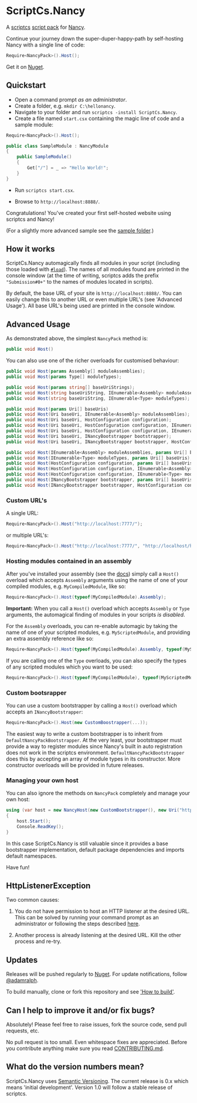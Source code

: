 # ScriptCs.Nancy

A [scriptcs](https://github.com/scriptcs/scriptcs) [script pack](https://github.com/scriptcs/scriptcs/wiki/Script-Packs-master-list) for [Nancy](https://github.com/NancyFx/Nancy).

Continue your journey down the super-duper-happy-path by self-hosting Nancy with a single line of code:
```C#
Require<NancyPack>().Host();
```

Get it on [Nuget](https://nuget.org/packages/ScriptCs.Nancy/).

## Quickstart

* Open a command prompt *as an administrator*.
* Create a folder, e.g. `mkdir C:\hellonancy`.
* Navigate to your folder and run `scriptcs -install ScriptCs.Nancy`.
* Create a file named `start.csx` containing the magic line of code and a sample module:

```C#
Require<NancyPack>().Host();

public class SampleModule : NancyModule
{
    public SampleModule()
    {
        Get["/"] = _ => "Hello World!";
    }
}
```

* Run `scriptcs start.csx`.

* Browse to `http://localhost:8888/`.

Congratulations! You've created your first self-hosted website using scriptcs and Nancy!

(For a slightly more advanced sample see the [sample folder](https://github.com/adamralph/scriptcs-nancy/tree/master/src/sample).)

## How it works

ScriptCs.Nancy automagically finds all modules in your script (including those loaded with [`#load`](https://github.com/scriptcs/scriptcs/wiki/Writing-a-script#loading-referenced-scripts "Loading referenced scripts")). The names of all modules found are printed in the console window (at the time of writing, scriptcs adds the prefix `"Submission#0+"` to the names of modules located in scripts).

By default, the base URL of your site is `http://localhost:8888/`. You can easily change this to another URL or even multiple URL's (see 'Advanced Usage'). All base URL's being used are printed in the console window. 

## Advanced Usage

As demonstrated above, the simplest `NancyPack` method is:
```C#
public void Host()
```

You can also use one of the richer overloads for customised behaviour:
```C#
public void Host(params Assembly[] moduleAssemblies);
public void Host(params Type[] moduleTypes);

public void Host(params string[] baseUriStrings);
public void Host(string baseUriString, IEnumerable<Assembly> moduleAssemblies);
public void Host(string baseUriString, IEnumerable<Type> moduleTypes);

public void Host(params Uri[] baseUris)
public void Host(Uri baseUri, IEnumerable<Assembly> moduleAssemblies);
public void Host(Uri baseUri, HostConfiguration configuration);
public void Host(Uri baseUri, HostConfiguration configuration, IEnumerable<Assembly> moduleAssemblies);
public void Host(Uri baseUri, HostConfiguration configuration, IEnumerable<Type> moduleTypes);
public void Host(Uri baseUri, INancyBootstrapper bootstrapper);
public void Host(Uri baseUri, INancyBootstrapper bootstrapper, HostConfiguration configuration);

public void Host(IEnumerable<Assembly> moduleAssemblies, params Uri[] baseUris);
public void Host(IEnumerable<Type> moduleTypes, params Uri[] baseUris);
public void Host(HostConfiguration configuration, params Uri[] baseUris);
public void Host(HostConfiguration configuration, IEnumerable<Assembly> moduleAssemblies, params Uri[] baseUris);
public void Host(HostConfiguration configuration, IEnumerable<Type> moduleTypes, params Uri[] baseUris);
public void Host(INancyBootstrapper bootstrapper, params Uri[] baseUris);
public void Host(INancyBootstrapper bootstrapper, HostConfiguration configuration, params Uri[] baseUris);
```

### Custom URL's

A single URL:
```C#
Require<NancyPack>().Host("http://localhost:7777/");
```

or multiple URL's:
```C#
Require<NancyPack>().Host("http://localhost:7777/", "http://localhost/hellonancy/");
```

### Hosting modules contained in an assembly

After you've installed your assembly (see the [docs](https://github.com/scriptcs/scriptcs/wiki/Writing-a-script#referencing-assemblies "scriptcs documentation")) simply call a `Host()` overload which accepts `Assembly` arguments using the name of one of your compiled modules, e.g. `MyCompiledModule`, like so:
```C#
Require<NancyPack>().Host(typeof(MyCompiledModule).Assembly);
```

**Important:** When you call a `Host()` overload which accepts `Assembly` or `Type` arguments, the automagical finding of modules in your scripts *is disabled*.

For the `Assembly` overloads, you can re-enable automagic by taking the name of one of your scripted modules, e.g. `MyScriptedModule`, and providing an extra assembly reference like so:
```C#
Require<NancyPack>().Host(typeof(MyCompiledModule).Assembly, typeof(MyScriptedModule).Assembly);
```

If you are calling one of the `Type` overloads, you can also specify the types of any scripted modules which you want to be used:
```C#
Require<NancyPack>().Host(typeof(MyCompiledModule), typeof(MyScriptedModule));
```

### Custom bootsrapper

You can use a custom bootstrapper by calling a `Host()` overload which accepts an `INancyBootstrapper`:
```C#
Require<NancyPack>().Host(new CustomBoostrapper(...));
```

The easiest way to write a custom bootstrapper is to inherit from `DefaultNancyPackBootstrapper`. At the very least, your bootstrapper must provide a way to register modules since Nancy's built in auto registration does not work in the scriptcs environment. `DefaultNancyPackBootstrapper` does this by accepting an array of module types in its constructor. More constructor overloads will be provided in future releases.

### Managing your own host

You can also ignore the methods on `NancyPack` completely and manage your own host:
```C#
using (var host = new NancyHost(new CustomBootstrapper(), new Uri("http://localhost:8888/")))
{
    host.Start();    
    Console.ReadKey();
}
```

In this case ScriptCs.Nancy is still valuable since it provides a base bootstrapper implementation, default package dependencies and imports default namespaces.

Have fun!

## HttpListenerException

Two common causes:

1. You do not have permission to host an HTTP listener at the desired URL. This can be solved by running your command prompt as an administrator or following the steps described [here](https://github.com/NancyFx/Nancy/wiki/Self-Hosting-Nancy#httplistenerexception).

1. Another process is already listening  at the desired URL. Kill the other process and re-try.

## Updates

Releases will be pushed regularly to [Nuget](https://nuget.org/packages/ScriptCs.Nancy/). For update notifications, follow [@adamralph](https://twitter.com/#!/adamralph).

To build manually, clone or fork this repository and see ['How to build'](https://github.com/adamralph/scriptcs-nancy/blob/master/how_to_build.md).

## Can I help to improve it and/or fix bugs? ##

Absolutely! Please feel free to raise issues, fork the source code, send pull requests, etc.

No pull request is too small. Even whitespace fixes are appreciated. Before you contribute anything make sure you read [CONTRIBUTING.md](https://github.com/adamralph/scriptcs-nancy/blob/master/CONTRIBUTING.md).

## What do the version numbers mean? ##

ScriptCs.Nancy uses [Semantic Versioning](http://semver.org/). The current release is 0.x which means 'initial development'. Version 1.0 will follow a stable release of scriptcs.
